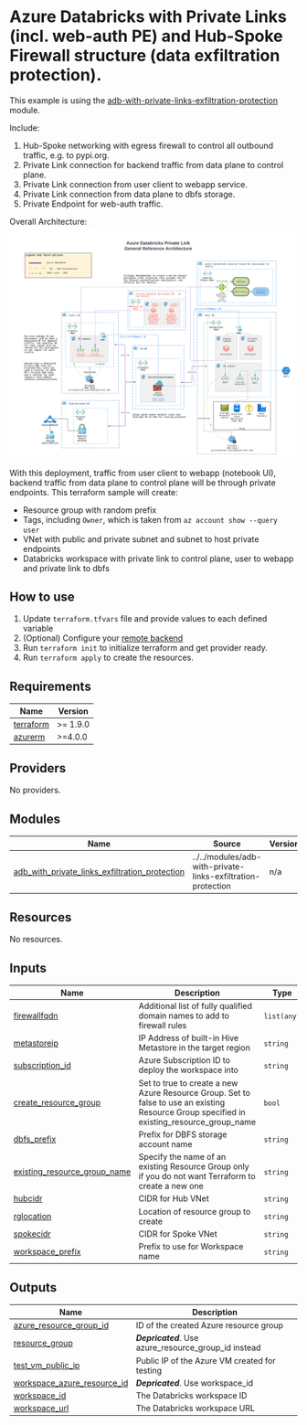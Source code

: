 # Azure Databricks with Private Links (incl. web-auth PE) and Hub-Spoke Firewall structure (data exfiltration protection).

This example is using the [adb-with-private-links-exfiltration-protection](../../modules/adb-with-private-links-exfiltration-protection) module.

Include:
1. Hub-Spoke networking with egress firewall to control all outbound traffic, e.g. to pypi.org.
2. Private Link connection for backend traffic from data plane to control plane.
3. Private Link connection from user client to webapp service.
4. Private Link connection from data plane to dbfs storage.
5. Private Endpoint for web-auth traffic.

Overall Architecture:
![alt text](https://raw.githubusercontent.com/databricks/terraform-databricks-examples/main/modules/adb-with-private-links-exfiltration-protection/images/adb-private-links-general.png?raw=true)

With this deployment, traffic from user client to webapp (notebook UI), backend traffic from data plane to control plane will be through private endpoints. This terraform sample will create:
* Resource group with random prefix
* Tags, including `Owner`, which is taken from `az account show --query user`
* VNet with public and private subnet and subnet to host private endpoints
* Databricks workspace with private link to control plane, user to webapp and private link to dbfs


## How to use

1. Update `terraform.tfvars` file and provide values to each defined variable
2. (Optional) Configure your [remote backend](https://developer.hashicorp.com/terraform/language/settings/backends/azurerm)
3. Run `terraform init` to initialize terraform and get provider ready.
4. Run `terraform apply` to create the resources.

<!-- BEGIN_TF_DOCS -->
## Requirements

| Name | Version |
|------|---------|
| <a name="requirement_terraform"></a> [terraform](#requirement\_terraform) | >= 1.9.0 |
| <a name="requirement_azurerm"></a> [azurerm](#requirement\_azurerm) | >=4.0.0 |

## Providers

No providers.

## Modules

| Name | Source | Version |
|------|--------|---------|
| <a name="module_adb_with_private_links_exfiltration_protection"></a> [adb\_with\_private\_links\_exfiltration\_protection](#module\_adb\_with\_private\_links\_exfiltration\_protection) | ../../modules/adb-with-private-links-exfiltration-protection | n/a |

## Resources

No resources.

## Inputs

| Name | Description | Type | Default | Required |
|------|-------------|------|---------|:--------:|
| <a name="input_firewallfqdn"></a> [firewallfqdn](#input\_firewallfqdn) | Additional list of fully qualified domain names to add to firewall rules | `list(any)` | n/a | yes |
| <a name="input_metastoreip"></a> [metastoreip](#input\_metastoreip) | IP Address of built-in Hive Metastore in the target region | `string` | n/a | yes |
| <a name="input_subscription_id"></a> [subscription\_id](#input\_subscription\_id) | Azure Subscription ID to deploy the workspace into | `string` | n/a | yes |
| <a name="input_create_resource_group"></a> [create\_resource\_group](#input\_create\_resource\_group) | Set to true to create a new Azure Resource Group. Set to false to use an existing Resource Group specified in existing\_resource\_group\_name | `bool` | `true` | no |
| <a name="input_dbfs_prefix"></a> [dbfs\_prefix](#input\_dbfs\_prefix) | Prefix for DBFS storage account name | `string` | `"dbfs"` | no |
| <a name="input_existing_resource_group_name"></a> [existing\_resource\_group\_name](#input\_existing\_resource\_group\_name) | Specify the name of an existing Resource Group only if you do not want Terraform to create a new one | `string` | `""` | no |
| <a name="input_hubcidr"></a> [hubcidr](#input\_hubcidr) | CIDR for Hub VNet | `string` | `"10.178.0.0/20"` | no |
| <a name="input_rglocation"></a> [rglocation](#input\_rglocation) | Location of resource group to create | `string` | `"southeastasia"` | no |
| <a name="input_spokecidr"></a> [spokecidr](#input\_spokecidr) | CIDR for Spoke VNet | `string` | `"10.179.0.0/20"` | no |
| <a name="input_workspace_prefix"></a> [workspace\_prefix](#input\_workspace\_prefix) | Prefix to use for Workspace name | `string` | `"adb"` | no |

## Outputs

| Name | Description |
|------|-------------|
| <a name="output_azure_resource_group_id"></a> [azure\_resource\_group\_id](#output\_azure\_resource\_group\_id) | ID of the created Azure resource group |
| <a name="output_resource_group"></a> [resource\_group](#output\_resource\_group) | ***Depricated***. Use azure\_resource\_group\_id instead |
| <a name="output_test_vm_public_ip"></a> [test\_vm\_public\_ip](#output\_test\_vm\_public\_ip) | Public IP of the Azure VM created for testing |
| <a name="output_workspace_azure_resource_id"></a> [workspace\_azure\_resource\_id](#output\_workspace\_azure\_resource\_id) | ***Depricated***. Use workspace\_id |
| <a name="output_workspace_id"></a> [workspace\_id](#output\_workspace\_id) | The Databricks workspace ID |
| <a name="output_workspace_url"></a> [workspace\_url](#output\_workspace\_url) | The Databricks workspace URL |
<!-- END_TF_DOCS -->